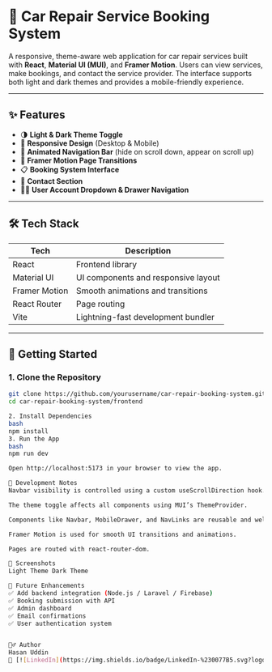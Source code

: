 # 🚗 Car Repair Service Booking System

A responsive, theme-aware web application for car repair services built with **React**, **Material UI (MUI)**, and **Framer Motion**. Users can view services, make bookings, and contact the service provider. The interface supports both light and dark themes and provides a mobile-friendly experience.

---

## ✨ Features

- 🌗 **Light & Dark Theme Toggle**
- 📱 **Responsive Design** (Desktop & Mobile)
- 🎨 **Animated Navigation Bar** (hide on scroll down, appear on scroll up)
- 🧭 **Framer Motion Page Transitions**
- 📋 **Booking System Interface**
- 💬 **Contact Section**
- 🧑‍💼 **User Account Dropdown & Drawer Navigation**

---

## 🛠️ Tech Stack

| Tech            | Description                            |
|-----------------|----------------------------------------|
| React           | Frontend library                       |
| Material UI     | UI components and responsive layout    |
| Framer Motion   | Smooth animations and transitions      |
| React Router    | Page routing                           |
| Vite            | Lightning-fast development bundler     |

---

## 🚀 Getting Started

### 1. Clone the Repository

```bash
git clone https://github.com/yourusername/car-repair-booking-system.git
cd car-repair-booking-system/frontend

2. Install Dependencies
bash
npm install
3. Run the App
bash
npm run dev

Open http://localhost:5173 in your browser to view the app.

🧪 Development Notes
Navbar visibility is controlled using a custom useScrollDirection hook.

The theme toggle affects all components using MUI’s ThemeProvider.

Components like Navbar, MobileDrawer, and NavLinks are reusable and well-structured.

Framer Motion is used for smooth UI transitions and animations.

Pages are routed with react-router-dom.

📸 Screenshots
Light Theme	Dark Theme

📌 Future Enhancements
✅ Add backend integration (Node.js / Laravel / Firebase)
✅ Booking submission with API
✅ Admin dashboard
✅ Email confirmations
✅ User authentication system


🙋‍♂️ Author
Hasan Uddin
🔗 [![LinkedIn](https://img.shields.io/badge/LinkedIn-%230077B5.svg?logo=linkedin&logoColor=white)](https://linkedin.com/in/https://www.linkedin.com/in/mh-uddin/) 

